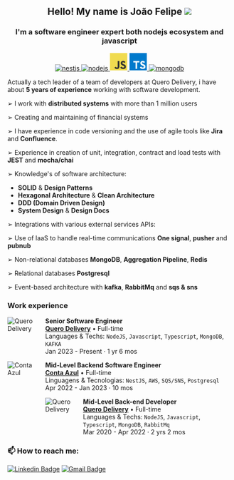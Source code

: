 <h2 align="center">Hello! My name is João Felipe <img src="https://media.giphy.com/media/hvRJCLFzcasrR4ia7z/giphy.gif" width="3%"></h2>

<h3 align="Center">I'm a software engineer expert both nodejs ecosystem and javascript</h3>

<p align="center">
  <a href="https://nestjs.com/" target="_blank" rel="noreferrer">
    <img src="https://asset.brandfetch.io/idykQnbEJm/id5aWD1hI3.svg" alt="nestjs" width="40" height="40"/>
  </a>
  <a href="https://nodejs.org" target="_blank" rel="noreferrer">
    <img src="https://www.vectorlogo.zone/logos/nodejs/nodejs-icon.svg" alt="nodejs" width="40" height="40"/>
  </a>
  <a href="https://developer.mozilla.org/en-US/docs/Web/JavaScript" target="_blank" rel="noreferrer">
    <img src="https://raw.githubusercontent.com/devicons/devicon/master/icons/javascript/javascript-original.svg" alt="javascript" width="40" height="40"/>
  </a>
  <a href="https://www.typescriptlang.org/" target="_blank" rel="noreferrer">
    <img src="https://raw.githubusercontent.com/devicons/devicon/master/icons/typescript/typescript-original.svg" alt="typescript" width="40" height="40"/>
  </a>
  <a href="https://www.mongodb.com/" target="_blank" rel="noreferrer">
    <img src="https://www.svgrepo.com/show/331488/mongodb.svg" alt="mongodb" width="40" height="40"/>
  </a>
</p>

Actually a tech leader of a team of developers at Quero Delivery, i have about **5 years of experience** working with software development.

➢ I work with **distributed systems** with more than 1 million users

➢ Creating and maintaining of financial systems

➢ I have experience in code versioning and the use of agile tools like **Jira** and **Confluence**.

➢ Experience in creation of unit, integration, contract and load tests with **JEST** and **mocha/chai**

➢ Knowledge's of software architecture:

- **SOLID** & **Design Patterns**
- **Hexagonal Architecture** & **Clean Architecture**
- **DDD (Domain Driven Design)**
- **System Design** & **Design Docs**

➢ Integrations with various external services APIs:

➢ Use of IaaS to handle real-time communications **One signal**, **pusher** and **pubnub**

➢ Non-relational databases **MongoDB**, **Aggregation Pipeline**, **Redis**

➢ Relational databases **Postgresql**

➢ Event-based architecture with **kafka**, **RabbitMq** and **sqs & sns**

### Work experience

[<img align="left" height="85px" width="85px" alt="Quero Delivery" src="https://media.licdn.com/dms/image/D4D0BAQFnX-gChGzxtA/company-logo_200_200/0/1690198336714/querodelivery_logo?e=1726099200&v=beta&t=aOCHfLL5tDTr0U8skG-SpTJlTCFpWEEpAbTJdu7rr7s"/>](https://querodelivery.com/)

**Senior Software Engineer** \
[**Quero Delivery**](https://querodelivery.com/) • Full-time \
Languages & Techs: `NodeJS`, `Javascript`, `Typescript`, `MongoDB`, `KAFKA`\
Jan 2023 - Present · 1 yr 6 mos
<br/>

[<img align="left" height="85px" width="85px" alt="Conta Azul" src="https://media.licdn.com/dms/image/C4D0BAQFjwoQsyPmK7g/company-logo_200_200/0/1648773201868?e=1726099200&v=beta&t=HnJkn6joMueAyoe__va7ehUlTmTbD2ESwQTwXuwzxHY"/>](https://ca.contaazul.com/)

**Mid-Level Backend Software Engineer** \
[**Conta Azul**](https://ca.contaazul.com/) • Full-time \
Linguagens & Tecnologias: `NestJS`, `AWS`, `SQS/SNS`, `Postgresql`\
Apr 2022 - Jan 2023 · 10 mos
<br/>

[<img align="left" height="85px" width="85px" alt="Quero Delivery" src="https://media.licdn.com/dms/image/D4D0BAQFnX-gChGzxtA/company-logo_200_200/0/1690198336714/querodelivery_logo?e=1726099200&v=beta&t=aOCHfLL5tDTr0U8skG-SpTJlTCFpWEEpAbTJdu7rr7s"/>](https://querodelivery.com/)

**Mid-Level Back-end Developer** \
[**Quero Delivery**](https://querodelivery.com/) • Full-time \
Languages & Techs: `NodeJS`, `Javascript`, `Typescript`, `MongoDB`, `RabbitMq`\
Mar 2020 - Apr 2022 · 2 yrs 2 mos
<br/>

<h3 align="left"> 📫 How to reach me:</h3>

[![Linkedin Badge](https://icon-icons.com/icons2/555/PNG/32/linkedin_icon-icons.com_53609.png)](https://www.linkedin.com/in/joaoffnascimento/)
[![Gmail Badge](https://icon-icons.com/icons2/272/PNG/32/Gmail_29991.png)](mailto:joaoffnascimento@gmail.com)
